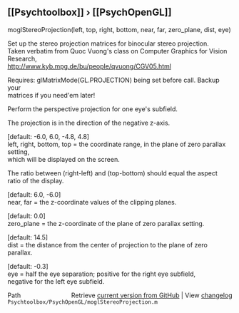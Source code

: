## [[Psychtoolbox]] &#8250; [[PsychOpenGL]]

moglStereoProjection(left, top, right, bottom, near, far, zero\_plane, dist, eye)  
  
Set up the stereo projection matrices for binocular stereo projection.  
Taken verbatim from Quoc Vuong's class on Computer Graphics for Vision Research,   
http://www.kyb.mpg.de/bu/people/qvuong/CGV05.html  
  
Requires: glMatrixMode(GL.PROJECTION) being set before call. Backup your  
matrices if you need'em later!  
  
  
  
Perform the perspective projection for one eye's subfield.  
  
The projection is in the direction of the negative z-axis.  
  
[default: -6.0, 6.0, -4.8, 4.8]  
left, right, bottom, top = the coordinate range, in the plane of zero parallax setting,  
which will be displayed on the screen.  
  
The ratio between (right-left) and (top-bottom) should equal the aspect  
ratio of the display.  
  
[default: 6.0, -6.0]  
near, far = the z-coordinate values of the clipping planes.  
  
[default: 0.0]  
zero\_plane = the z-coordinate of the plane of zero parallax setting.  
  
[default: 14.5]  
dist = the distance from the center of projection to the plane of zero parallax.  
  
[default: -0.3]  
eye = half the eye separation; positive for the right eye subfield,  
negative for the left eye subfield.  
  




<div class="code_header" style="text-align:right;">
  <span style="float:left;">Path&nbsp;&nbsp;</span> <span class="counter">Retrieve <a href=
  "https://raw.github.com/Psychtoolbox-3/Psychtoolbox-3/beta/Psychtoolbox/PsychOpenGL/moglStereoProjection.m">current version from GitHub</a> | View <a href=
  "https://github.com/Psychtoolbox-3/Psychtoolbox-3/commits/beta/Psychtoolbox/PsychOpenGL/moglStereoProjection.m">changelog</a></span>
</div>
<div class="code">
  <code>Psychtoolbox/PsychOpenGL/moglStereoProjection.m</code>
</div>

